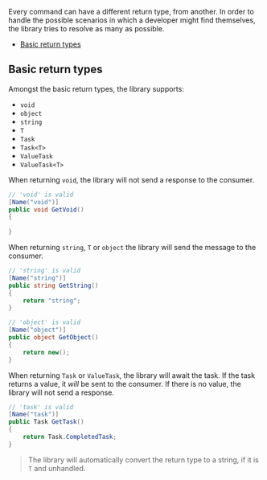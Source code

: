 Every command can have a different return type, from another. In order to handle the possible scenarios in which a developer might find themselves, the library tries to resolve as many as possible.

- [Basic return types](#basic-return-types)

## Basic return types

Amongst the basic return types, the library supports:

- `void`
- `object`
- `string`
- `T`
- `Task`
- `Task<T>`
- `ValueTask`
- `ValueTask<T>`

When returning `void`, the library will not send a response to the consumer.

```cs
// 'void' is valid
[Name("void")]
public void GetVoid()
{
	
}
```

When returning `string`, `T` or `object` the library will send the message to the consumer.

```cs
// 'string' is valid
[Name("string")]
public string GetString()
{
	return "string";
}
```

```cs
// 'object' is valid
[Name("object")]
public object GetObject()
{
	return new();
}
```

When returning `Task` or `ValueTask`, the library will await the task. If the task returns a value, it *will* be sent to the consumer. If there is no value, the library will not send a response.

```cs
// 'task' is valid
[Name("task")]
public Task GetTask()
{
	return Task.CompletedTask;
}
```

> The library will automatically convert the return type to a string, if it is `T` and unhandled.
